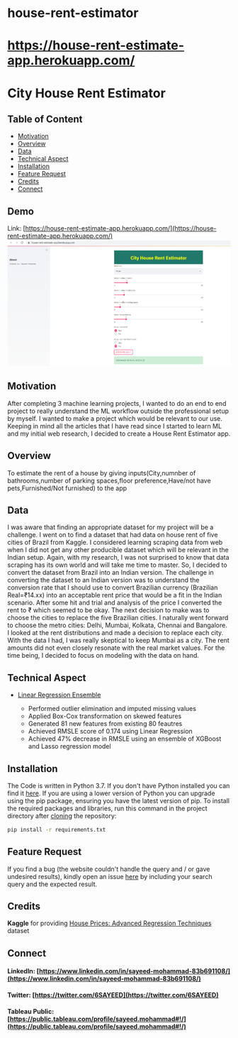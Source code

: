 # house-rent-estimator

# https://house-rent-estimate-app.herokuapp.com/


# City House Rent Estimator
## Table of Content
  * [Motivation](#motivation)
  * [Overview](#overview)
  * [Data](#data)
  * [Technical Aspect](#technical-aspect)
  * [Installation](#installation)
  * [Feature Request](#feature-request)
  * [Credits](#credits)
  * [Connect](#connect)
## Demo
Link: [https://house-rent-estimate-app.herokuapp.com/](https://house-rent-estimate-app.herokuapp.com/)
[![](https://github.com/sayeed245/house-rent-estimator/blob/main/house%20rent%20estimator.png)](https://house-rent-estimate-app.herokuapp.com/)
## Motivation
After completing 3 machine learning projects, I wanted to do an end to end project to really understand the ML workflow outside the professional setup by myself. I wanted to make a project which would be relevant to our use.  Keeping in mind all the articles that I have read since I started to learn ML and my initial web research, I decided to create a House Rent Estimator app. 
## Overview
To estimate the rent of a house by giving inputs(City,numnber of bathrooms,number of parking spaces,floor preference,Have/not have pets,Furnished/Not furnished) to the app
## Data
I was aware that finding an appropriate dataset for my project will be a challenge. I went on to find a dataset that had data on house rent of five cities of Brazil from Kaggle. I considered learning scraping data from web when I did not get any other producible dataset which will be relevant in the Indian setup. Again, with my research, I was not surprised to know that data scraping has its own world and will take me time to master. So, I decided to convert the dataset from Brazil into an Indian version. 
The challenge in converting the dataset to an Indian version was to understand the conversion rate that I should use to convert Brazilian currency (Brazilian Real=₹14.xx) into an acceptable rent price that would be a fit in the Indian scenario. After some hit and trial and analysis of the price I converted the rent to ₹ which seemed to be okay.
The next decision to make was to choose the cities to replace the five Brazilian cities. I naturally went forward to choose the metro cities: Delhi, Mumbai, Kolkata, Chennai and Bangalore. I looked at the rent distributions and made a decision to replace each city. With the data I had, I was really skeptical to keep Mumbai as a city. The rent amounts did not even closely resonate with the real market values. For the time being, I decided to focus on modeling with the data on hand.

## Technical Aspect
- [Linear Regression Ensemble](https://github.com/sayeed245/House-Price-Prediction/blob/main/Linear%20Regression%2Censemble%20XGB%2CLASSO(complete%2020-11-2020).ipynb)
     
     - Performed outlier elimination and imputed missing values
     - Applied Box-Cox transformation on skewed features
     - Generated 81 new features from existing 80 feautres
     - Achieved RMSLE score of 0.174 using Linear Regression
     - Achieved 47% decrease in RMSLE using an ensemble of XGBoost and Lasso regression model 
## Installation
The Code is written in Python 3.7. If you don't have Python installed you can find it [here](https://www.python.org/downloads/). If you are using a lower version of Python you can upgrade using the pip package, ensuring you have the latest version of pip. To install the required packages and libraries, run this command in the project directory after [cloning](https://www.howtogeek.com/451360/how-to-clone-a-github-repository/) the repository:
```bash
pip install -r requirements.txt
```
## Feature Request
If you find a bug (the website couldn't handle the query and / or gave undesired results), kindly open an issue [here](https://github.com/sayeed245/Fraud-Detection/issues/new) by including your search query and the expected result.
## Credits
**Kaggle** for providing [House Prices: Advanced Regression Techniques](https://www.kaggle.com/c/house-prices-advanced-regression-techniques/data) dataset
## Connect
#### LinkedIn: [https://www.linkedin.com/in/sayeed-mohammad-83b691108/](https://www.linkedin.com/in/sayeed-mohammad-83b691108/)
#### Twitter: [https://twitter.com/6SAYEED](https://twitter.com/6SAYEED)
#### Tableau Public: [https://public.tableau.com/profile/sayeed.mohammad#!/](https://public.tableau.com/profile/sayeed.mohammad#!/)

